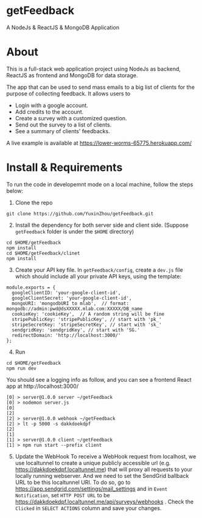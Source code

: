 # getFeedback
A NodeJs &amp; ReactJS &amp; MongoDB Application

# About
This is a full-stack web application project using NodeJs as backend, ReactJS as frontend and MongoDB for data storage.

The app that can be used to send mass emails to a big list of clients for the purpose of collecting feedback.  It allows users to 
* Login with a google account.
* Add credits to the account.
* Create a survey with a customized question.
* Send out the survey to a list of clients.
* See a summary of clients' feedbacks.

A live example is available at https://lower-worms-65775.herokuapp.com/

# Install & Requirements

To run the code in developemnt mode on a local machine, follow the steps below:
1. Clone the repo
```
git clone https://github.com/YuxinZhou/getFeedback.git
```
2. Install the dependency for both server side and client side. (Suppose `getFeedback` folder is under the `$HOME` directory)
```
cd $HOME/getFeedback
npm install
cd $HOME/getFeedback/clinet
npm install
```
3. Create your API key file. 
In `getFeedback/config`, create a `dev.js` file which should include all your private API keys, using the template:
```
module.exports = {
  googleClientID: 'your-google-client-id',
  googleClientSecret: 'your-google-client-id',
  mongoURI: 'mongodbURI to mlab',  // format: mongodb://admin:pwd@dsXXXXX.mlab.com:XXXXX/DB_name
  cookieKey: 'cookieKey',  // A random string will be fine
  stripePublicKey: 'stripePublicKey', // start with 'pk_'
  stripeSecretKey: 'stripeSecretKey', // start with 'sk_'
  sendgridKey: 'sendgridKey', // start with 'SG.'
  redirectDomain: 'http://localhost:3000/' 
};
```
4. Run 
```
cd $HOME/getFeedback
npm run dev
```
You should see a logging info as follow, and you can see a frontend React app at http://localhost:3000/
```
[0] > server@1.0.0 server ~/getFeedback
[0] > nodemon server.js
[0] 
[2] 
[2] > server@1.0.0 webhook ~/getFeedback
[2] > lt -p 5000 -s dakkdoekdpf
[2] 
[1] 
[1] > server@1.0.0 client ~/getFeedback
[1] > npm run start --prefix client
```
5. Update the WebHook 
To receive a WebHook request from localhost, we use localtunnel to create a unique publicly accessible url (e.g. https://dakkdoekdpf.localtunnel.me) that will proxy all requests to your locally running webserver. And we need to set the SendGrid ballback URL to be this localtunnel URI. To do so, go to https://app.sendgrid.com/settings/mail_settings and in `Event Notification`, set `HTTP POST URL` to be 
https://dakkdoekdpf.localtunnel.me/api/surveys/webhooks . Check the `Clicked` in `SELECT ACTIONS` column and save your changes.



